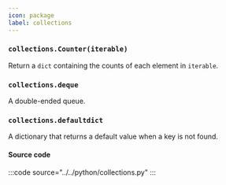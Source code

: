 ```yaml
---
icon: package
label: collections
---
```


### `collections.Counter(iterable)`

Return a `dict` containing the counts of each element in `iterable`.

### `collections.deque`

A double-ended queue.

### `collections.defaultdict`

A dictionary that returns a default value when a key is not found.

#### Source code

:::code source="../../python/collections.py" :::